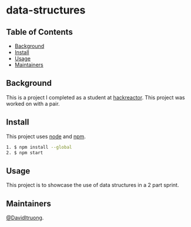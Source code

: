 # data-structures

## Table of Contents

- [Background](#background)
- [Install](#install)
- [Usage](#usage)
- [Maintainers](#maintainers)

## Background

This is a project I completed as a student at [hackreactor](http://hackreactor.com). This project was worked on with a pair.

## Install

This project uses [node](http://nodejs.org) and [npm](https://npmjs.com).

```sh
1. $ npm install --global
2. $ npm start
```

## Usage

This project is to showcase the use of data structures in a 2 part sprint.

## Maintainers

[@Davidltruong](https://github.com/davidltruong).